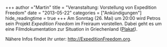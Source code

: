 +++
author ="Martin"
title = "Veranstaltung: Vorstellung von Expedition Freedom"
date = "2013-05-22"
categories = ["Ankündigungen"]
hide_readingtime = true
+++
Am Sonntag (26. Mai) um 20:00 wird Petros sein Projekt _Expedition Freedom_ im Freiraum vorstellen. Dabei geht es um eine Filmdokumentation zur Situation in Griechenland ([Plakat](/post/post_2013-05-22/poster-GER-ULM-hs.pdf)).

Nähere Infos findet ihr unter: <http://ExpeditionFreedom.org>.
